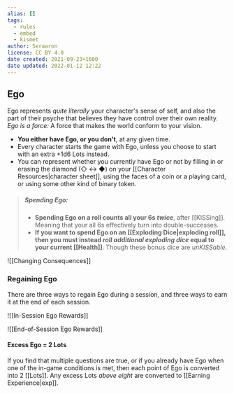 ```yaml
---
alias: []
tags:
  - rules
  - embed
  - kismet
author: Seraaron
license: CC BY 4.0
date created: 2021-09-23+1600
date updated: 2022-01-12 12:22
---
```


## Ego

Ego represents _quite literally_ your character's sense of self, and also the part of their psyche that believes they have control over their own reality. _Ego is a force:_ A force that makes the world conform to your vision.

- **You either have Ego, or you don't**, at any given time.
- Every character starts the game with Ego, unless you choose to start with an extra +1d6 Lots instead.
- You can represent whether you currently have Ego or not by filling in or erasing the diamond (◇ ↔ ◆) on your [[Character Resources|character sheet]], using the faces of a coin or a playing card, or using some other kind of binary token.

> ##### Spending Ego:
>
> - **Spending Ego on a roll counts all your 6s _twice_**, after [[KISSing]]. Meaning that your all 6s effectively turn into double-successes.
> - **If you want to spend Ego on an [[Exploding Dice|exploding roll]], then you must instead _roll additional exploding dice_ equal to your current [[Health]]**. Though these bonus dice are _unKISSable_.

![[Changing Consequences]]

### Regaining Ego

There are three ways to regain Ego during a session, and three ways to earn it at the end of each session.

![[In-Session Ego Rewards]]

![[End-of-Session Ego Rewards]]

#### Excess Ego = 2 Lots

If you find that multiple questions are true, or if you already have Ego when one of the in-game conditions is met, then each point of Ego is converted into 2 [[Lots]]. Any excess Lots _above eight_ are converted to [[Earning Experience|exp]].
